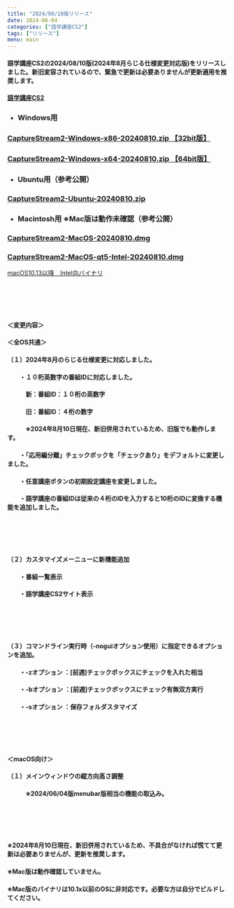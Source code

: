 ```yaml
---
title: "2024/08/10版リリース"
date: 2024-06-04
categories: ["語学講座CS2"]
tags: ["リリース"]
menu: main
---
```

#### 語学講座CS2の2024/08/10版(2024年8月らじる仕様変更対応版)をリリースしました。新旧変容されているので、緊急で更新は必要ありませんが更新適用を推奨します。
#### [語学講座CS2](https://csreviser.github.io/CaptureStream2/)
* ### Windows用
### [CaptureStream2-Windows-x86-20240810.zip 【32bit版】](https://github.com/CSReviser/CaptureStream2/releases/download/20240810/CaptureStream2-Windows-x86-20240810.zip)
### [CaptureStream2-Windows-x64-20240810.zip 【64bit版】](https://github.com/CSReviser/CaptureStream2/releases/download/20240810/CaptureStream2-Windows-x64-20240810.zip) 　　　　　　　　　　　　　　　　　　
* ### Ubuntu用（参考公開）     
### [CaptureStream2-Ubuntu-20240810.zip](https://github.com/CSReviser/CaptureStream2/releases/download/20240810/CaptureStream2-Ubuntu-20240810.zip)
* ### Macintosh用  ※Mac版は動作未確認（参考公開）  
### [CaptureStream2-MacOS-20240810.dmg](https://github.com/CSReviser/CaptureStream2/releases/download/20240810/CaptureStream2-MacOS-20240810.dmg)
### [CaptureStream2-MacOS-qt5-Intel-20240810.dmg](https://github.com/CSReviser/CaptureStream2/releases/download/20240810/CaptureStream2-MacOS-qt5-Intel-20240810.dmg)


[macOS10.13以降　Intel向バイナリ](https://github.com/CSReviser/CaptureStream2/releases/download/20240604/CaptureStream2-MacOS-qt5-Intel-20240604.dmg)

####  　　　  
####  　　　  
#### ＜変更内容＞　　　
#### ＜全OS共通＞
#### （１）2024年8月のらじる仕様変更に対応しました。
#### 　　・１０桁英数字の番組IDに対応しました。
#### 　　　新：番組ID：１０桁の英数字
#### 　　　旧：番組ID：４桁の数字
#### 　　　※2024年8月10日現在、新旧併用されているため、旧版でも動作します。
#### 　　・「応用編分離」チェックボックを「チェックあり」をデフォルトに変更しました。
#### 　　・任意講座ボタンの初期設定講座を変更しました。
#### 　　・語学講座の番組IDは従来の４桁のIDを入力すると10桁のIDに変換する機能を追加しました。
####  　　　  
####  　　　  
#### （２）カスタマイズメーニューに新機能追加
#### 　　・番組一覧表示
#### 　　・語学講座CS2サイト表示
####  　　　  
####  　　　  
#### （３）コマンドライン実行時（-noguiオプション使用）に指定できるオプションを追加。
#### 　　・-zオプション ：[前週]チェックボックスにチェックを入れた相当
#### 　　・-bオプション ：[前週]チェックボックスにチェック有無双方実行
#### 　　・-sオプション ：保存フォルダスタマイズ
####  　　　  
####  　　　  
#### ＜macOS向け＞
#### （１）メインウィンドウの縦方向高さ調整
#### 　　　※2024/06/04版menubar版相当の機能の取込み。
####  　　　  
####  　　　  
#### ※2024年8月10日現在、新旧併用されているため、不具合がなければ慌てて更新は必要ありませんが、更新を推奨します。
#### ※Mac版は動作確認していません。
#### ※Mac版のバイナリは10.1x以前のOSに非対応です。必要な方は自分でビルドしてください。
####  　　　  
####  　　　  
####  　　　  
####  　　　  
